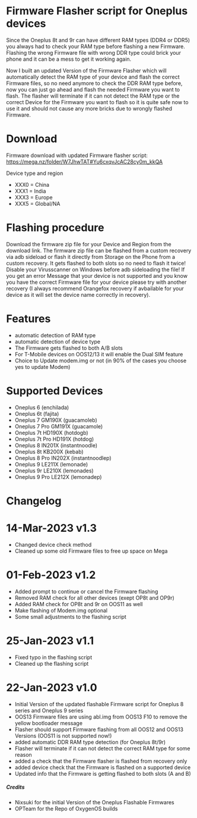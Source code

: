 # Firmware Flasher script for Oneplus devices

Since the Oneplus 8t and 9r can have different RAM types (DDR4 or DDR5) you always had to check your RAM
type before flashing a new Firmware.
Flashing the wrong Firmware file with wrong DDR type could brick your phone and it can be a mess to get it working again.

Now I built an updated Version of the Firmware Flasher which will automatically detect the RAM type of your device and flash the correct
Firmware files, so no need anymore to check the DDR RAM type before, now you can just go ahead and flash the needed Firmware you want to flash.
The flasher will terminate if it can not detect the RAM type or the correct Device for the Firmware you want to flash so it is quite safe now to use it and should not cause any more bricks due to wrongly flashed Firmware.

# Download
Firmware download with updated Firmware flasher script: https://mega.nz/folder/W7JhwTAT#Yu6cxqvJcAC28cy0m_kkQA

Device type and region
- XXX0 = China
- XXX1 = India
- XXX3 = Europe
- XXX5 = Global/NA

# Flashing procedure
Download the firmware zip file for your Device and Region from the download link.
The firmware zip file can be flashed from a custom recovery via adb sideload or flash it directly from Storage on the Phone from a custom recovery.
It gets flashed to both slots so no need to flash it twice!
Disable your Virusscanner on Windows before adb sideloading the file!
If you get an error Message that your device is not supported and you know you have the correct Firmware file for your device please try with another
recovery (I always recommend Orangefox recovery if avbailable for your device as it will set the device name correctly in recovery).

# Features
 - automatic detection of RAM type
 - automatic detection of device type
 - The Firmware gets flashed to both A/B slots
 - For T-Mobile devices on OOS12/13 it will enable the Dual SIM feature
 - Choice to Update modem.img or not (in 90% of the cases you choose yes to update Modem)

# Supported Devices
 - Oneplus 6 (enchilada)
 - Oneplus 6t (fajita)
 - Oneplus 7 GM190X (guacamoleb)
 - Oneplus 7 Pro GM191X (guacamole)
 - Oneplus 7t HD190X (hotdogb)
 - Oneplus 7t Pro HD191X (hotdog)
 - Oneplus 8 IN201X (instantnoodle)
 - Oneplus 8t KB200X (kebab)
 - Oneplus 8 Pro IN202X (instantnoodlep)
 - Oneplus 9 LE211X (lemonade)
 - Oneplus 9r LE210X (lemonades)
 - Oneplus 9 Pro LE212X (lemonadep)

# Changelog
# 14-Mar-2023 v1.3
 - Changed device check method
 - Cleaned up some old Firmware files to free up space on Mega

# 01-Feb-2023 v1.2
 - Added prompt to continue or cancel the Firmware flashing
 - Removed RAM check for all other devices (exept OP8t and OP9r) 
 - Added RAM check for OP8t and 9r on OOS11 as well
 - Make flashing of Modem.img optional
 - Some small adjustments to the flashing script

# 25-Jan-2023 v1.1
 - Fixed typo in the flashing script
 - Cleaned up the flashing script

# 22-Jan-2023 v1.0
 - Initial Version of the updated flashable Firmware script for Oneplus 8 series and Oneplus 9 series
 - OOS13 Firmware files are using abl.img from OOS13 F10 to remove the yellow bootloader message
 - Flasher should support Firmware flashing from all OOS12 and OOS13 Versions (OOS11 is not supported now!)
 - added automatic DDR RAM type detection (for Oneplus 8t/9r)
 - Flasher will terminate if it can not detect the correct RAM type for some reason
 - added a check that the Firmware flasher is flashed from recovery only
 - added device check that the Firmware is flashed on a supported device
 - Updated info that the Firmware is getting flashed to both slots (A and B)


##### Credits
- Nixsuki for the initial Version of the Oneplus Flashable Firmwares
- OPTeam for the Repo of OxygenOS builds
